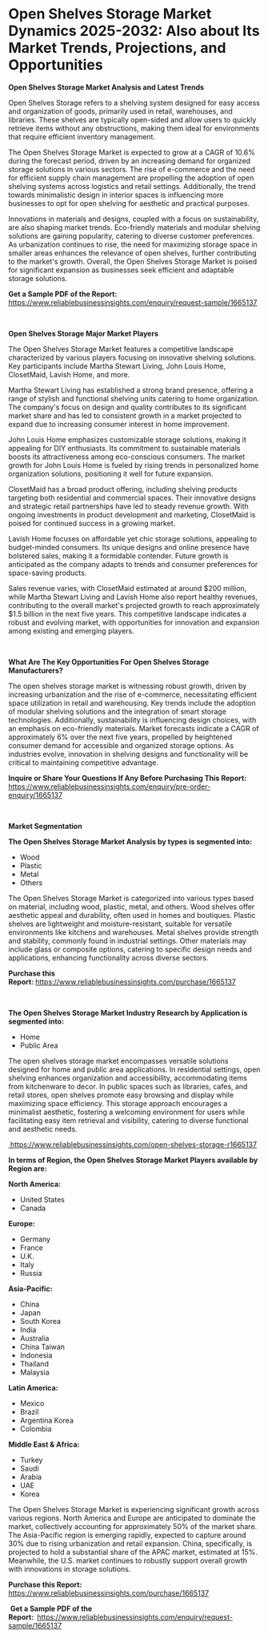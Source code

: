 <p><h1>Open Shelves Storage Market Dynamics 2025-2032: Also about Its Market Trends, Projections, and Opportunities</h1></p><p><strong>Open Shelves Storage Market Analysis and Latest Trends</strong></p>
<p><p>Open Shelves Storage refers to a shelving system designed for easy access and organization of goods, primarily used in retail, warehouses, and libraries. These shelves are typically open-sided and allow users to quickly retrieve items without any obstructions, making them ideal for environments that require efficient inventory management.</p><p>The Open Shelves Storage Market is expected to grow at a CAGR of 10.6% during the forecast period, driven by an increasing demand for organized storage solutions in various sectors. The rise of e-commerce and the need for efficient supply chain management are propelling the adoption of open shelving systems across logistics and retail settings. Additionally, the trend towards minimalistic design in interior spaces is influencing more businesses to opt for open shelving for aesthetic and practical purposes.</p><p>Innovations in materials and designs, coupled with a focus on sustainability, are also shaping market trends. Eco-friendly materials and modular shelving solutions are gaining popularity, catering to diverse customer preferences. As urbanization continues to rise, the need for maximizing storage space in smaller areas enhances the relevance of open shelves, further contributing to the market's growth. Overall, the Open Shelves Storage Market is poised for significant expansion as businesses seek efficient and adaptable storage solutions.</p></p>
<p><strong>Get a Sample PDF of the Report:&nbsp;</strong> <a href="https://www.reliablebusinessinsights.com/enquiry/request-sample/1665137?utm_campaign=39&utm_medium=2&utm_source=Github&utm_content=ia&utm_term=17042025&utm_id=open-shelves-storage">https://www.reliablebusinessinsights.com/enquiry/request-sample/1665137</a></p>
<p>&nbsp;</p>
<p><strong>Open Shelves Storage Major Market Players</strong></p>
<p><p>The Open Shelves Storage Market features a competitive landscape characterized by various players focusing on innovative shelving solutions. Key participants include Martha Stewart Living, John Louis Home, ClosetMaid, Lavish Home, and more.</p><p>Martha Stewart Living has established a strong brand presence, offering a range of stylish and functional shelving units catering to home organization. The company's focus on design and quality contributes to its significant market share and has led to consistent growth in a market projected to expand due to increasing consumer interest in home improvement.</p><p>John Louis Home emphasizes customizable storage solutions, making it appealing for DIY enthusiasts. Its commitment to sustainable materials boosts its attractiveness among eco-conscious consumers. The market growth for John Louis Home is fueled by rising trends in personalized home organization solutions, positioning it well for future expansion.</p><p>ClosetMaid has a broad product offering, including shelving products targeting both residential and commercial spaces. Their innovative designs and strategic retail partnerships have led to steady revenue growth. With ongoing investments in product development and marketing, ClosetMaid is poised for continued success in a growing market.</p><p>Lavish Home focuses on affordable yet chic storage solutions, appealing to budget-minded consumers. Its unique designs and online presence have bolstered sales, making it a formidable contender. Future growth is anticipated as the company adapts to trends and consumer preferences for space-saving products.</p><p>Sales revenue varies, with ClosetMaid estimated at around $200 million, while Martha Stewart Living and Lavish Home also report healthy revenues, contributing to the overall market's projected growth to reach approximately $1.5 billion in the next five years. This competitive landscape indicates a robust and evolving market, with opportunities for innovation and expansion among existing and emerging players.</p></p>
<p>&nbsp;</p>
<p><strong>What Are The Key Opportunities For Open Shelves Storage Manufacturers?</strong></p>
<p><p>The open shelves storage market is witnessing robust growth, driven by increasing urbanization and the rise of e-commerce, necessitating efficient space utilization in retail and warehousing. Key trends include the adoption of modular shelving solutions and the integration of smart storage technologies. Additionally, sustainability is influencing design choices, with an emphasis on eco-friendly materials. Market forecasts indicate a CAGR of approximately 6% over the next five years, propelled by heightened consumer demand for accessible and organized storage options. As industries evolve, innovation in shelving designs and functionality will be critical to maintaining competitive advantage.</p></p>
<p><strong>Inquire or Share Your Questions If Any Before Purchasing This Report:</strong> <a href="https://www.reliablebusinessinsights.com/enquiry/pre-order-enquiry/1665137?utm_campaign=39&utm_medium=2&utm_source=Github&utm_content=ia&utm_term=17042025&utm_id=open-shelves-storage">https://www.reliablebusinessinsights.com/enquiry/pre-order-enquiry/1665137</a></p>
<p>&nbsp;</p>
<p><strong>Market Segmentation</strong></p>
<p><strong>The Open Shelves Storage Market Analysis by types is segmented into:</strong></p>
<p><ul><li>Wood</li><li>Plastic</li><li>Metal</li><li>Others</li></ul></p>
<p><p>The Open Shelves Storage Market is categorized into various types based on material, including wood, plastic, metal, and others. Wood shelves offer aesthetic appeal and durability, often used in homes and boutiques. Plastic shelves are lightweight and moisture-resistant, suitable for versatile environments like kitchens and warehouses. Metal shelves provide strength and stability, commonly found in industrial settings. Other materials may include glass or composite options, catering to specific design needs and applications, enhancing functionality across diverse sectors.</p></p>
<p><strong>Purchase this Report:&nbsp;</strong><a href="https://www.reliablebusinessinsights.com/purchase/1665137?utm_campaign=39&utm_medium=2&utm_source=Github&utm_content=ia&utm_term=17042025&utm_id=open-shelves-storage">https://www.reliablebusinessinsights.com/purchase/1665137</a></p>
<p>&nbsp;</p>
<p><strong>The Open Shelves Storage Market Industry Research by Application is segmented into:</strong></p>
<p><ul><li>Home</li><li>Public Area</li></ul></p>
<p><p>The open shelves storage market encompasses versatile solutions designed for home and public area applications. In residential settings, open shelving enhances organization and accessibility, accommodating items from kitchenware to decor. In public spaces such as libraries, cafes, and retail stores, open shelves promote easy browsing and display while maximizing space efficiency. This storage approach encourages a minimalist aesthetic, fostering a welcoming environment for users while facilitating easy item retrieval and visibility, catering to diverse functional and aesthetic needs.</p></p>
<p><a href="https://www.reliablebusinessinsights.com/open-shelves-storage-r1665137?utm_campaign=39&utm_medium=2&utm_source=Github&utm_content=ia&utm_term=17042025&utm_id=open-shelves-storage">&nbsp;https://www.reliablebusinessinsights.com/open-shelves-storage-r1665137</a></p>
<p><strong>In terms of Region, the Open Shelves Storage Market Players available by Region are:</strong></p>
<p>
    <p> <strong> North America: </strong>
        <ul>
            <li>United States</li>
            <li>Canada</li>
        </ul>
        </p> 
    <p> <strong> Europe: </strong>
        <ul>
            <li>Germany</li>
            <li>France</li>
            <li>U.K.</li>
            <li>Italy</li>
            <li>Russia</li>
        </ul>
        </p> 
    <p> <strong> Asia-Pacific: </strong>
        <ul>
            <li>China</li>
            <li>Japan</li>
            <li>South Korea</li>
            <li>India</li>
            <li>Australia</li>
            <li>China Taiwan</li>
            <li>Indonesia</li>
            <li>Thailand</li>
            <li>Malaysia</li>
        </ul>
        </p> 
    <p> <strong> Latin America: </strong>
        <ul>
            <li>Mexico</li>
            <li>Brazil</li>
            <li>Argentina Korea</li>
            <li>Colombia</li>
        </ul>
        </p> 
    <p> <strong> Middle East & Africa: </strong>
        <ul>
            <li>Turkey</li>
            <li>Saudi</li>
            <li>Arabia</li>
            <li>UAE</li>
            <li>Korea</li>
        </ul>
    </p>
    </p>
<p><p>The Open Shelves Storage Market is experiencing significant growth across various regions. North America and Europe are anticipated to dominate the market, collectively accounting for approximately 50% of the market share. The Asia-Pacific region is emerging rapidly, expected to capture around 30% due to rising urbanization and retail expansion. China, specifically, is projected to hold a substantial share of the APAC market, estimated at 15%. Meanwhile, the U.S. market continues to robustly support overall growth with innovations in storage solutions.</p></p>
<p><strong>Purchase this Report: </strong><a href="https://www.reliablebusinessinsights.com/purchase/1665137?utm_campaign=39&utm_medium=2&utm_source=Github&utm_content=ia&utm_term=17042025&utm_id=open-shelves-storage">https://www.reliablebusinessinsights.com/purchase/1665137</a></p>
<p>&nbsp;<strong>Get a Sample PDF of the Report:&nbsp;&nbsp;</strong><a href="https://www.reliablebusinessinsights.com/enquiry/request-sample/1665137?utm_campaign=39&utm_medium=2&utm_source=Github&utm_content=ia&utm_term=17042025&utm_id=open-shelves-storage">https://www.reliablebusinessinsights.com/enquiry/request-sample/1665137</a></p>
<p><strong></strong></p>
<p><p></p><p></p><p></p></p>